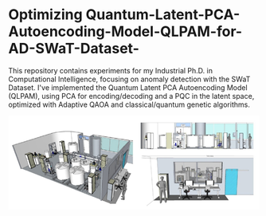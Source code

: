# Optimizing Quantum-Latent-PCA-Autoencoding-Model-QLPAM-for-AD-SWaT-Dataset-
This repository contains experiments for my Industrial Ph.D. in Computational Intelligence, focusing on anomaly detection with the SWaT Dataset. I've implemented the Quantum Latent PCA Autoencoding Model (QLPAM), using PCA for encoding/decoding and a PQC in the latent space, optimized with Adaptive QAOA and classical/quantum genetic algorithms.

![Hydrogen Networks](QLPAM/testbed-1.png)
